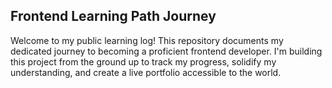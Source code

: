 ## Frontend Learning Path Journey
Welcome to my public learning log! This repository documents my dedicated journey to becoming a proficient frontend developer. I'm building this project from the ground up to track my progress, solidify my understanding, and create a live portfolio accessible to the world.
